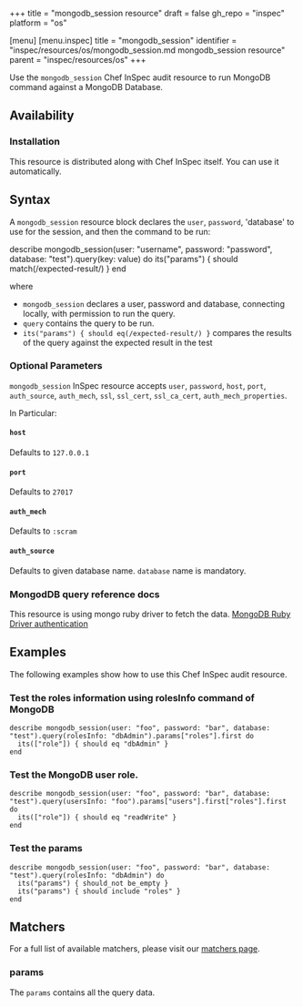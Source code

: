 +++
title = "mongodb_session resource"
draft = false
gh_repo = "inspec"
platform = "os"

[menu]
  [menu.inspec]
    title = "mongodb_session"
    identifier = "inspec/resources/os/mongodb_session.md mongodb_session resource"
    parent = "inspec/resources/os"
+++

Use the `mongodb_session` Chef InSpec audit resource to run MongoDB command against a MongoDB Database.

## Availability

### Installation

This resource is distributed along with Chef InSpec itself. You can use it automatically.

## Syntax

A `mongodb_session` resource block declares the `user`, `password`, 'database' to use for the session, and then the command to be run:

  describe mongodb_session(user: "username", password: "password", database: "test").query(key: value) do
    its("params") { should match(/expected-result/) }
  end

where

- `mongodb_session` declares a user, password and database, connecting locally, with permission to run the query.
- `query` contains the query to be run.
- `its("params") { should eq(/expected-result/) }` compares the results of the query against the expected result in the test

### Optional Parameters

`mongodb_session` InSpec resource accepts `user`, `password`, `host`, `port`, `auth_source`, `auth_mech`, `ssl`, `ssl_cert`, `ssl_ca_cert`, `auth_mech_properties`.

In Particular:

#### `host`

Defaults to `127.0.0.1`

#### `port`

Defaults to `27017`

#### `auth_mech`

Defaults to `:scram`

#### `auth_source`

Defaults to given database name. `database` name is mandatory.

### MongodDB query reference docs

This resource is using mongo ruby driver to fetch the data.
[MongoDB Ruby Driver authentication](https://docs.mongodb.com/ruby-driver/master/tutorials/ruby-driver-authentication/)

## Examples

The following examples show how to use this Chef InSpec audit resource.

### Test the roles information using rolesInfo command of MongoDB

    describe mongodb_session(user: "foo", password: "bar", database: "test").query(rolesInfo: "dbAdmin").params["roles"].first do
      its(["role"]) { should eq "dbAdmin" }
    end

### Test the MongoDB user role.

    describe mongodb_session(user: "foo", password: "bar", database: "test").query(usersInfo: "foo").params["users"].first["roles"].first do
      its(["role"]) { should eq "readWrite" }
    end

### Test the params

    describe mongodb_session(user: "foo", password: "bar", database: "test").query(rolesInfo: "dbAdmin") do
      its("params") { should_not be_empty }
      its("params") { should include "roles" }
    end

## Matchers

For a full list of available matchers, please visit our [matchers page](/inspec/matchers/).

### params

The `params` contains all the query data.
